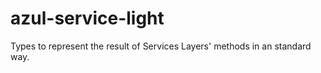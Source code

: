 azul-service-light
==================

Types to represent the result of Services Layers' methods in an standard way.
